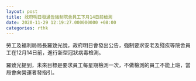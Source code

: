 ```yaml
---
layout: post
title: 政府明日發通告強制院舍員工下月14日前檢測
date: 2020-11-29 12:19:27.000000000 +08:00
categories: rthk
---
```


勞工及福利局局長羅致光說，政府明日會發出公告，強制要求安老及殘疾等院舍員工在12月14日前，進行新型冠狀病毒檢測。

羅致光提到，未來目標是要求員工每星期檢測一次，不做檢測的員工不能上班，當局會向營運者發指引。
